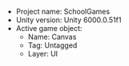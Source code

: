 <!-- UNITY CODE ASSIST INSTRUCTIONS START -->
- Project name: SchoolGames
- Unity version: Unity 6000.0.51f1
- Active game object:
  - Name: Canvas
  - Tag: Untagged
  - Layer: UI
<!-- UNITY CODE ASSIST INSTRUCTIONS END -->